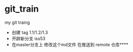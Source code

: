 # git_train
my git traing


 -  创建 tag 1.1/1.2/1.3
 -  开辟新分支 iss53
 -  在master分支上 修改这个md文件 在推送到 remote 仓库****
